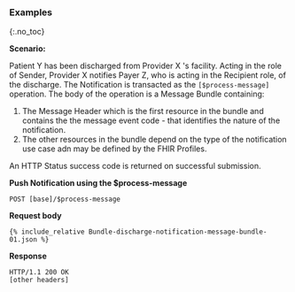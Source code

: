 
### Examples
{:.no_toc}

**Scenario:**

Patient Y has been discharged from Provider X 's facility.  Acting in the role of Sender, Provider X notifies Payer Z, who is acting in the Recipient role, of the discharge.  The Notification is transacted as the `[$process-message]` operation. The body of the operation is a Message Bundle containing:

1. The Message Header which is the first resource in the bundle and contains the the message event code - that identifies the nature of the notification.
1. The other resources in the bundle depend on the type of the notification use case adn may be defined by the FHIR Profiles.

An HTTP Status success code is returned on successful submission.

**Push Notification using the $process-message**

`POST [base]/$process-message`

**Request body**

~~~
{% include_relative Bundle-discharge-notification-message-bundle-01.json %}
~~~

**Response**

~~~
HTTP/1.1 200 OK
[other headers]
~~~
